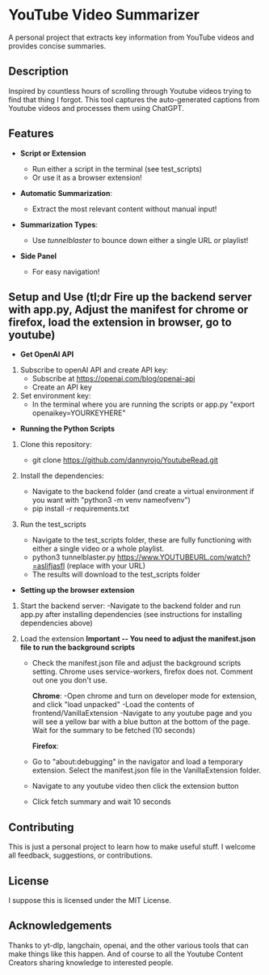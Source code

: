 # YouTube Video Summarizer

A personal project that extracts key information from YouTube videos and provides concise summaries.

## Description

Inspired by countless hours of scrolling through Youtube videos trying to find that thing I forgot.  This tool captures the auto-generated captions from Youtube videos and processes them using ChatGPT.  

## Features

- **Script or Extension**
    - Run either a script in the terminal (see test_scripts)
    - Or use it as a browser extension!

- **Automatic Summarization**: 
    - Extract the most relevant content without manual input!  

- **Summarization Types**:  
    - Use _tunnelblaster_ to bounce down either a single URL or playlist!  

- **Side Panel** 
    - For easy navigation!

## Setup and Use  (tl;dr Fire up the backend server with app.py, Adjust the manifest for chrome or firefox, load the extension in browser, go to youtube)

-   **Get OpenAI API**

1. Subscribe to openAI API and create API key:
    - Subscribe at https://openai.com/blog/openai-api
    - Create an API key
2. Set environment key:
    - In the terminal where you are running the scripts or app.py "export openaikey=YOURKEYHERE"

-   **Running the Python Scripts**

1. Clone this repository:
    - git clone https://github.com/dannyrojo/YoutubeRead.git

2. Install the dependencies:
    - Navigate to the backend folder (and create a virtual environment if you want with "python3 -m venv nameofvenv")
    - pip install -r requirements.txt 

3. Run the test_scripts 
    - Navigate to the test_scripts folder, these are fully functioning with either a single video or a whole playlist.
    - python3 tunnelblaster.py https://www.YOUTUBEURL.com/watch?=aslifjasfl  (replace with your URL)
    - The results will download to the test_scripts folder

-   **Setting up the browser extension**

1. Start the backend server:
    -Navigate to the backend folder and run app.py after installing dependencies (see instructions for installing dependencies above)

2. Load the extension **Important -- You need to adjust the manifest.json file to run the background scripts**
    - Check the manifest.json file and adjust the background scripts setting.  Chrome uses service-workers, firefox does not. Comment out one you don't use.
        
        __Chrome__:
    -Open chrome and turn on developer mode for extension, and click "load unpacked"
    -Load the contents of frontend/VanillaExtension
    -Navigate to any youtube page and you will see a yellow bar with a blue button at the bottom of the page.  Wait for the summary to be fetched (10 seconds)

        __Firefox__:
    - Go to "about:debugging" in the navigator and load a temporary extension.   Select the manifest.json file in the VanillaExtension folder.
    - Navigate to any youtube video then click the extension button
    - Click fetch summary and wait 10 seconds



## Contributing

This is just a personal project to learn how to make useful stuff.  I welcome all feedback, suggestions, or contributions.

## License

I suppose this is licensed under the MIT License.

## Acknowledgements

Thanks to yt-dlp, langchain, openai, and the other various tools that can make things like this happen.  And of course to all the Youtube Content Creators sharing knowledge to interested people.  